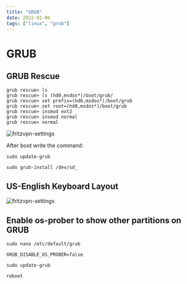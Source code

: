 ```yaml
---
title: "GRUB"
date: 2022-02-06
tags: ["linux", "grub"]
---
```


# GRUB

## GRUB Rescue
~~~
grub rescue> ls
grub rescue> ls (hd0,msdos*)/boot/grub/
grub rescue> set prefix=(hd0,msdos*)/boot/grub
grub rescue> set root=(hd0,msdos*)/boot/grub
grub rescue> insmod ext2
grub rescue> insmod normal
grub rescue> normal
~~~

![fritzvpn-settings](/img/grub.jpg)

After boot write the command:
~~~shell
sudo update-grub
~~~

~~~shell
sudo grub-install /dev/sd_
~~~

## US-English Keyboard Layout
![fritzvpn-settings](/img/US-English.webp)



## Enable os-prober to show other partitions on GRUB
~~~shell
sudo nano /etc/default/grub
~~~

~~~
GRUB_DISABLE_OS_PROBER=false
~~~

~~~shell
sudo update-grub
~~~

~~~shell
reboot
~~~